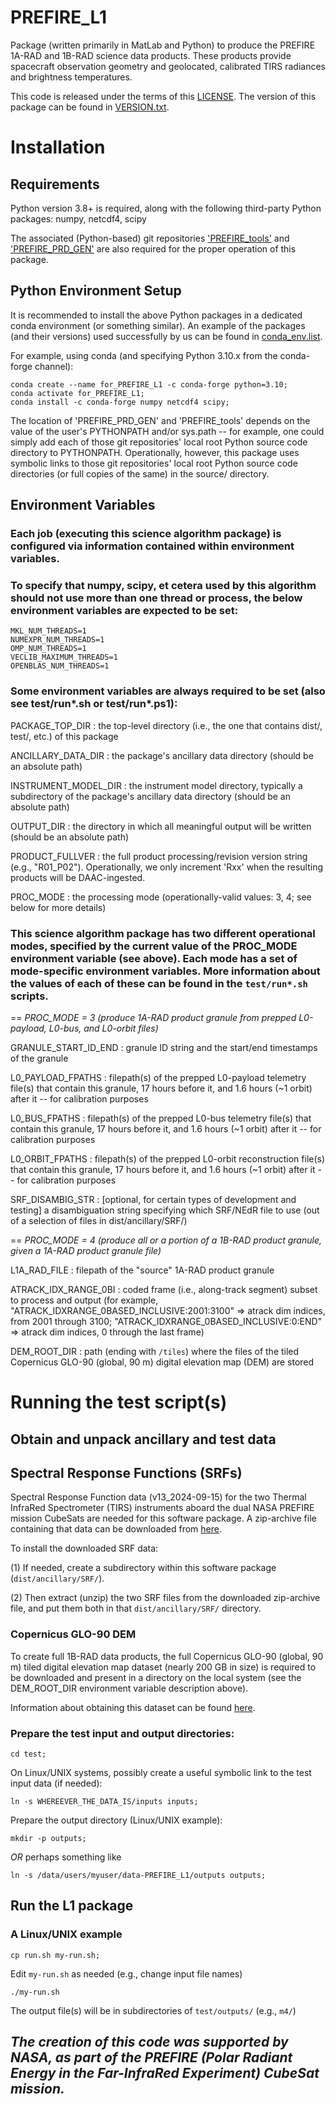 # PREFIRE_L1

Package (written primarily in MatLab and Python) to produce the PREFIRE 1A-RAD and 1B-RAD science data products. These products provide spacecraft observation geometry and geolocated, calibrated TIRS radiances and brightness temperatures.

This code is released under the terms of this [LICENSE](LICENSE).  The version of this package can be found in [VERSION.txt](VERSION.txt).

# Installation

## Requirements

Python version 3.8+ is required, along with the following third-party Python packages: numpy, netcdf4, scipy

The associated (Python-based) git repositories ['PREFIRE_tools'](https://github.com/UW-PREFIRE/PREFIRE_tools) and ['PREFIRE_PRD_GEN'](https://github.com/UW-PREFIRE/PREFIRE_PRD_GEN) are also required for the proper operation of this package.

## Python Environment Setup

It is recommended to install the above Python packages in a dedicated conda environment (or something similar).  An example of the packages (and their versions) used successfully by us can be found in [conda_env.list](conda_env.list).

For example, using conda (and specifying Python 3.10.x from the conda-forge channel):

```
conda create --name for_PREFIRE_L1 -c conda-forge python=3.10;
conda activate for_PREFIRE_L1;
conda install -c conda-forge numpy netcdf4 scipy;
```

The location of 'PREFIRE_PRD_GEN' and 'PREFIRE_tools' depends on the value of the user's PYTHONPATH and/or sys.path -- for example, one could simply add each of those git repositories' local root Python source code directory to PYTHONPATH. Operationally, however, this package uses symbolic links to those git repositories' local root Python source code directories (or full copies of the same) in the source/ directory.

## Environment Variables

### Each job (executing this science algorithm package) is configured via information contained within environment variables.

### To specify that numpy, scipy, et cetera used by this algorithm should not use more than one thread or process, the below environment variables are expected to be set:

```
MKL_NUM_THREADS=1
NUMEXPR_NUM_THREADS=1
OMP_NUM_THREADS=1
VECLIB_MAXIMUM_THREADS=1
OPENBLAS_NUM_THREADS=1
```

### Some environment variables are always required to be set (also see test/run*.sh or test/run*.ps1):

PACKAGE_TOP_DIR  :  the top-level directory (i.e., the one that contains dist/, test/, etc.) of this package

ANCILLARY_DATA_DIR  :  the package's ancillary data directory (should be an absolute path)

INSTRUMENT_MODEL_DIR  :  the instrument model directory, typically a subdirectory of the package's ancillary data directory (should be an absolute path)

OUTPUT_DIR  :  the directory in which all meaningful output will be written (should be an absolute path)

PRODUCT_FULLVER  :  the full product processing/revision version string (e.g., "R01_P02").  Operationally, we only increment 'Rxx' when the resulting products will be DAAC-ingested.

PROC_MODE  :  the processing mode (operationally-valid values: 3, 4; see below for more details)

### This science algorithm package has two different operational modes, specified by the current value of the PROC_MODE environment variable (see above).  Each mode has a set of mode-specific environment variables.  More information about the values of each of these can be found in the `test/run*.sh` scripts.

== _PROC_MODE = 3  (produce 1A-RAD product granule from prepped L0-payload, L0-bus, and L0-orbit files)_

GRANULE_START_ID_END  :  granule ID string and the start/end timestamps of the granule

L0_PAYLOAD_FPATHS  :  filepath(s) of the prepped L0-payload telemetry file(s) that contain this granule, 17 hours before it, and 1.6 hours (~1 orbit) after it -- for calibration purposes

L0_BUS_FPATHS  :  filepath(s) of the prepped L0-bus telemetry file(s) that contain this granule, 17 hours before it, and 1.6 hours (~1 orbit) after it -- for calibration purposes

L0_ORBIT_FPATHS  :  filepath(s) of the prepped L0-orbit reconstruction file(s) that contain this granule, 17 hours before it, and 1.6 hours (~1 orbit) after it -- for calibration purposes

SRF_DISAMBIG_STR  :  [optional, for certain types of development and testing] a disambiguation string specifying which SRF/NEdR file to use (out of a selection of files in dist/ancillary/SRF/)

== _PROC_MODE = 4  (produce all or a portion of a 1B-RAD product granule, given a 1A-RAD product granule file)_

L1A_RAD_FILE  :  filepath of the "source" 1A-RAD product granule

ATRACK_IDX_RANGE_0BI  :  coded frame (i.e., along-track segment) subset to process and output (for example, "ATRACK_IDXRANGE_0BASED_INCLUSIVE:2001:3100" => atrack dim indices, from 2001 through 3100; "ATRACK_IDXRANGE_0BASED_INCLUSIVE:0:END" => atrack dim indices, 0 through the last frame)

DEM_ROOT_DIR  :  path (ending with `/tiles`) where the files of the tiled Copernicus GLO-90 (global, 90 m) digital elevation map (DEM) are stored

# Running the test script(s)

## Obtain and unpack ancillary and test data

## Spectral Response Functions (SRFs)

Spectral Response Function data (v13_2024-09-15) for the two Thermal InfraRed Spectrometer (TIRS) instruments aboard the dual NASA PREFIRE mission CubeSats are needed for this software package.  A zip-archive file containing that data can be downloaded from [here](https://zenodo.org/records/16638853).

To install the downloaded SRF data:

(1) If needed, create a subdirectory within this software package (`dist/ancillary/SRF/`).

(2) Then extract (unzip) the two SRF files from the downloaded zip-archive file, and put them both in that `dist/ancillary/SRF/` directory.

### Copernicus GLO-90 DEM

To create full 1B-RAD data products, the full Copernicus GLO-90 (global, 90 m) tiled digital elevation map dataset (nearly 200 GB in size) is required to be downloaded and present in a directory on the local system (see the DEM_ROOT_DIR environment variable description above).

Information about obtaining this dataset can be found [here](https://dataspace.copernicus.eu/explore-data/data-collections/copernicus-contributing-missions/collections-description/COP-DEM).

### Prepare the test input and output directories:

`cd test;`

On Linux/UNIX systems, possibly create a useful symbolic link to the test input data (if needed):

`ln -s WHEREEVER_THE_DATA_IS/inputs inputs;`

Prepare the output directory (Linux/UNIX example):

`mkdir -p outputs;`

_OR_ perhaps something like

`ln -s /data/users/myuser/data-PREFIRE_L1/outputs outputs;`

## Run the L1 package

### A Linux/UNIX example

`cp run.sh my-run.sh;`

Edit `my-run.sh` as needed (e.g., change input file names)

`./my-run.sh`

The output file(s) will be in subdirectories of `test/outputs/` (e.g., `m4/`)

## _The creation of this code was supported by NASA, as part of the PREFIRE (Polar Radiant Energy in the Far-InfraRed Experiment) CubeSat mission._
